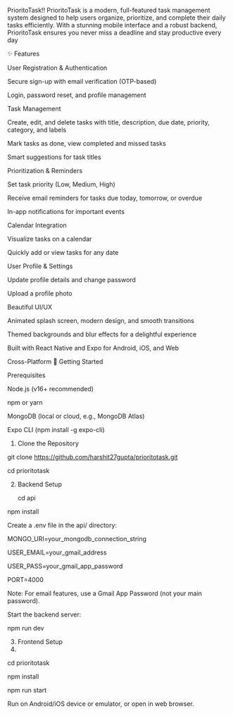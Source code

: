 PrioritoTask!!
PrioritoTask is a modern, full-featured task management system designed to help users organize, 
prioritize, and complete their daily tasks efficiently. With a stunning mobile interface and a robust backend, 
PrioritoTask ensures you never miss a deadline and stay productive every day

✨ Features

User Registration & Authentication

Secure sign-up with email verification (OTP-based)

Login, password reset, and profile management

Task Management

Create, edit, and delete tasks with title, description, due date, priority, category, and labels

Mark tasks as done, view completed and missed tasks

Smart suggestions for task titles

Prioritization & Reminders

Set task priority (Low, Medium, High)

Receive email reminders for tasks due today, tomorrow, or overdue

In-app notifications for important events

Calendar Integration

Visualize tasks on a calendar

Quickly add or view tasks for any date

User Profile & Settings

Update profile details and change password

Upload a profile photo

Beautiful UI/UX

Animated splash screen, modern design, and smooth transitions

Themed backgrounds and blur effects for a delightful experience

Built with React Native and Expo for Android, iOS, and Web

Cross-Platform
🚀 Getting Started

Prerequisites

Node.js (v16+ recommended)

npm or yarn

MongoDB (local or cloud, e.g., MongoDB Atlas)

Expo CLI (npm install -g expo-cli)

1. Clone the Repository

git clone https://github.com/harshit27gupta/prioritotask.git
   
cd prioritotask

2. Backend Setup 

   cd api
   
npm install

Create a .env file in the api/ directory:

MONGO_URI=your_mongodb_connection_string

USER_EMAIL=your_gmail_address

USER_PASS=your_gmail_app_password

PORT=4000

Note: For email features, use a Gmail App Password (not your main password).

Start the backend server:

npm run dev

3. Frontend Setup
4. 
cd prioritotask

npm install

npm run start


Run on Android/iOS device or emulator, or open in web browser.
